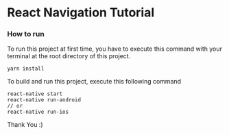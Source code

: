# React Navigation Tutorial

### How to run
To run this project at first time, you have to execute this command with your terminal at the root directory of this project.
```
yarn install
```
To build and run this project, execute this following command
```
react-native start
react-native run-android
// or
react-native run-ios
```
Thank You :)
